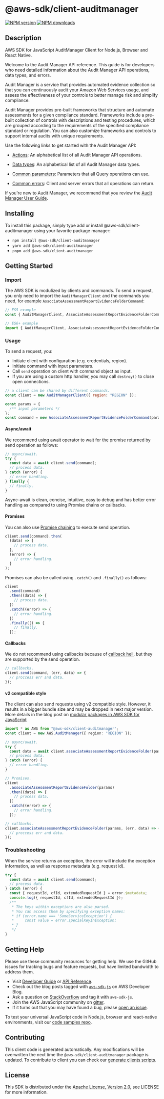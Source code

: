 # @aws-sdk/client-auditmanager

[![NPM version](https://img.shields.io/npm/v/@aws-sdk/client-auditmanager/latest.svg)](https://www.npmjs.com/package/@aws-sdk/client-auditmanager)
[![NPM downloads](https://img.shields.io/npm/dm/@aws-sdk/client-auditmanager.svg)](https://www.npmjs.com/package/@aws-sdk/client-auditmanager)

## Description

AWS SDK for JavaScript AuditManager Client for Node.js, Browser and React Native.

<p>Welcome to the Audit Manager API reference. This guide is for developers who need detailed information about the Audit Manager API operations, data types, and errors. </p>
<p>Audit Manager is a service that provides automated evidence collection so that you
can continuously audit your Amazon Web Services usage, and assess the effectiveness of your controls to
better manage risk and simplify compliance.</p>
<p>Audit Manager provides pre-built frameworks that structure and automate assessments
for a given compliance standard. Frameworks include a pre-built collection of controls with
descriptions and testing procedures, which are grouped according to the requirements of the
specified compliance standard or regulation. You can also customize frameworks and controls
to support internal audits with unique requirements. </p>

<p>Use the following links to get started with the Audit Manager API:</p>
<ul>
<li>
<p>
<a href="https://docs.aws.amazon.com/audit-manager/latest/APIReference/API_Operations.html">Actions</a>: An alphabetical list of all Audit Manager API operations.</p>
</li>
<li>
<p>
<a href="https://docs.aws.amazon.com/audit-manager/latest/APIReference/API_Types.html">Data types</a>: An alphabetical list of all Audit Manager data types.</p>
</li>
<li>
<p>
<a href="https://docs.aws.amazon.com/audit-manager/latest/APIReference/CommonParameters.html">Common parameters</a>: Parameters that all Query operations can use.</p>
</li>
<li>
<p>
<a href="https://docs.aws.amazon.com/audit-manager/latest/APIReference/CommonErrors.html">Common errors</a>: Client and server errors that all operations can return.</p>
</li>
</ul>

<p>If you're new to Audit Manager, we recommend that you review the <a href="https://docs.aws.amazon.com/audit-manager/latest/userguide/what-is.html"> Audit Manager User Guide</a>.</p>

## Installing

To install this package, simply type add or install @aws-sdk/client-auditmanager
using your favorite package manager:

- `npm install @aws-sdk/client-auditmanager`
- `yarn add @aws-sdk/client-auditmanager`
- `pnpm add @aws-sdk/client-auditmanager`

## Getting Started

### Import

The AWS SDK is modulized by clients and commands.
To send a request, you only need to import the `AuditManagerClient` and
the commands you need, for example `AssociateAssessmentReportEvidenceFolderCommand`:

```js
// ES5 example
const { AuditManagerClient, AssociateAssessmentReportEvidenceFolderCommand } = require("@aws-sdk/client-auditmanager");
```

```ts
// ES6+ example
import { AuditManagerClient, AssociateAssessmentReportEvidenceFolderCommand } from "@aws-sdk/client-auditmanager";
```

### Usage

To send a request, you:

- Initiate client with configuration (e.g. credentials, region).
- Initiate command with input parameters.
- Call `send` operation on client with command object as input.
- If you are using a custom http handler, you may call `destroy()` to close open connections.

```js
// a client can be shared by different commands.
const client = new AuditManagerClient({ region: "REGION" });

const params = {
  /** input parameters */
};
const command = new AssociateAssessmentReportEvidenceFolderCommand(params);
```

#### Async/await

We recommend using [await](https://developer.mozilla.org/en-US/docs/Web/JavaScript/Reference/Operators/await)
operator to wait for the promise returned by send operation as follows:

```js
// async/await.
try {
  const data = await client.send(command);
  // process data.
} catch (error) {
  // error handling.
} finally {
  // finally.
}
```

Async-await is clean, concise, intuitive, easy to debug and has better error handling
as compared to using Promise chains or callbacks.

#### Promises

You can also use [Promise chaining](https://developer.mozilla.org/en-US/docs/Web/JavaScript/Guide/Using_promises#chaining)
to execute send operation.

```js
client.send(command).then(
  (data) => {
    // process data.
  },
  (error) => {
    // error handling.
  }
);
```

Promises can also be called using `.catch()` and `.finally()` as follows:

```js
client
  .send(command)
  .then((data) => {
    // process data.
  })
  .catch((error) => {
    // error handling.
  })
  .finally(() => {
    // finally.
  });
```

#### Callbacks

We do not recommend using callbacks because of [callback hell](http://callbackhell.com/),
but they are supported by the send operation.

```js
// callbacks.
client.send(command, (err, data) => {
  // proccess err and data.
});
```

#### v2 compatible style

The client can also send requests using v2 compatible style.
However, it results in a bigger bundle size and may be dropped in next major version. More details in the blog post
on [modular packages in AWS SDK for JavaScript](https://aws.amazon.com/blogs/developer/modular-packages-in-aws-sdk-for-javascript/)

```ts
import * as AWS from "@aws-sdk/client-auditmanager";
const client = new AWS.AuditManager({ region: "REGION" });

// async/await.
try {
  const data = await client.associateAssessmentReportEvidenceFolder(params);
  // process data.
} catch (error) {
  // error handling.
}

// Promises.
client
  .associateAssessmentReportEvidenceFolder(params)
  .then((data) => {
    // process data.
  })
  .catch((error) => {
    // error handling.
  });

// callbacks.
client.associateAssessmentReportEvidenceFolder(params, (err, data) => {
  // proccess err and data.
});
```

### Troubleshooting

When the service returns an exception, the error will include the exception information,
as well as response metadata (e.g. request id).

```js
try {
  const data = await client.send(command);
  // process data.
} catch (error) {
  const { requestId, cfId, extendedRequestId } = error.$metadata;
  console.log({ requestId, cfId, extendedRequestId });
  /**
   * The keys within exceptions are also parsed.
   * You can access them by specifying exception names:
   * if (error.name === 'SomeServiceException') {
   *     const value = error.specialKeyInException;
   * }
   */
}
```

## Getting Help

Please use these community resources for getting help.
We use the GitHub issues for tracking bugs and feature requests, but have limited bandwidth to address them.

- Visit [Developer Guide](https://docs.aws.amazon.com/sdk-for-javascript/v3/developer-guide/welcome.html)
  or [API Reference](https://docs.aws.amazon.com/AWSJavaScriptSDK/v3/latest/index.html).
- Check out the blog posts tagged with [`aws-sdk-js`](https://aws.amazon.com/blogs/developer/tag/aws-sdk-js/)
  on AWS Developer Blog.
- Ask a question on [StackOverflow](https://stackoverflow.com/questions/tagged/aws-sdk-js) and tag it with `aws-sdk-js`.
- Join the AWS JavaScript community on [gitter](https://gitter.im/aws/aws-sdk-js-v3).
- If it turns out that you may have found a bug, please [open an issue](https://github.com/aws/aws-sdk-js-v3/issues/new/choose).

To test your universal JavaScript code in Node.js, browser and react-native environments,
visit our [code samples repo](https://github.com/aws-samples/aws-sdk-js-tests).

## Contributing

This client code is generated automatically. Any modifications will be overwritten the next time the `@aws-sdk/client-auditmanager` package is updated.
To contribute to client you can check our [generate clients scripts](https://github.com/aws/aws-sdk-js-v3/tree/main/scripts/generate-clients).

## License

This SDK is distributed under the
[Apache License, Version 2.0](http://www.apache.org/licenses/LICENSE-2.0),
see LICENSE for more information.

